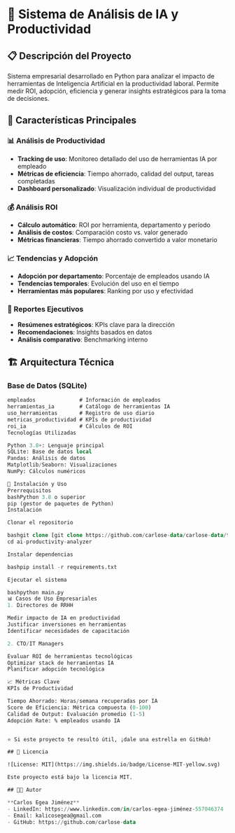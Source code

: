 # 🤖 Sistema de Análisis de IA y Productividad

## 📋 Descripción del Proyecto

Sistema empresarial desarrollado en Python para analizar el impacto de herramientas de Inteligencia Artificial en la productividad laboral. Permite medir ROI, adopción, eficiencia y generar insights estratégicos para la toma de decisiones.

## 🎯 Características Principales

### 📊 Análisis de Productividad
- **Tracking de uso**: Monitoreo detallado del uso de herramientas IA por empleado
- **Métricas de eficiencia**: Tiempo ahorrado, calidad del output, tareas completadas
- **Dashboard personalizado**: Visualización individual de productividad

### 💰 Análisis ROI
- **Cálculo automático**: ROI por herramienta, departamento y período
- **Análisis de costos**: Comparación costo vs. valor generado
- **Métricas financieras**: Tiempo ahorrado convertido a valor monetario

### 📈 Tendencias y Adopción
- **Adopción por departamento**: Porcentaje de empleados usando IA
- **Tendencias temporales**: Evolución del uso en el tiempo
- **Herramientas más populares**: Ranking por uso y efectividad

### 📝 Reportes Ejecutivos
- **Resúmenes estratégicos**: KPIs clave para la dirección
- **Recomendaciones**: Insights basados en datos
- **Análisis comparativo**: Benchmarking interno

## 🏗️ Arquitectura Técnica

### Base de Datos (SQLite)
```sql
empleados              # Información de empleados
herramientas_ia        # Catálogo de herramientas IA
uso_herramientas       # Registro de uso diario
metricas_productividad # KPIs de productividad
roi_ia                 # Cálculos de ROI
Tecnologías Utilizadas

Python 3.8+: Lenguaje principal
SQLite: Base de datos local
Pandas: Análisis de datos
Matplotlib/Seaborn: Visualizaciones
NumPy: Cálculos numéricos

🚀 Instalación y Uso
Prerrequisitos
bashPython 3.8 o superior
pip (gestor de paquetes de Python)
Instalación

Clonar el repositorio

bashgit clone [git clone https://github.com/carlose-data/carlose-data/tree/main/projects/ai-productivity-analyzer]
cd ai-productivity-analyzer

Instalar dependencias

bashpip install -r requirements.txt

Ejecutar el sistema

bashpython main.py
📊 Casos de Uso Empresariales
1. Directores de RRHH

Medir impacto de IA en productividad
Justificar inversiones en herramientas
Identificar necesidades de capacitación

2. CTO/IT Managers

Evaluar ROI de herramientas tecnológicas
Optimizar stack de herramientas IA
Planificar adopción tecnológica

📈 Métricas Clave
KPIs de Productividad

Tiempo Ahorrado: Horas/semana recuperadas por IA
Score de Eficiencia: Métrica compuesta (0-100)
Calidad de Output: Evaluación promedio (1-5)
Adopción Rate: % empleados usando IA


⭐ Si este proyecto te resultó útil, ¡dale una estrella en GitHub!

## 📄 Licencia

![License: MIT](https://img.shields.io/badge/License-MIT-yellow.svg)

Este proyecto está bajo la licencia MIT.

## 👨‍💻 Autor

**Carlos Egea Jiménez**
- LinkedIn: https://www.linkedin.com/in/carlos-egea-jiménez-557046374
- Email: kalicosegea@gmail.com
- GitHub: https://github.com/carlose-data
